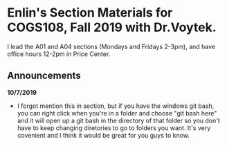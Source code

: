 # Enlin's Section Materials for COGS108, Fall 2019 with Dr.Voytek.
I lead the A01 and A04 sections (Mondays and Fridays 2-3pm), and have office hours 12-2pm in Price Center.

## Announcements

__10/7/2019__
- I forgot mention this in section, but if you have the windows git bash, you can right click when you're in a folder and choose "git bash here" and it will open up a git bash in the directory of that folder so you don't have to keep changing diretories to go to folders you want. It's very covenient and I think it would be great for you guys to know.

